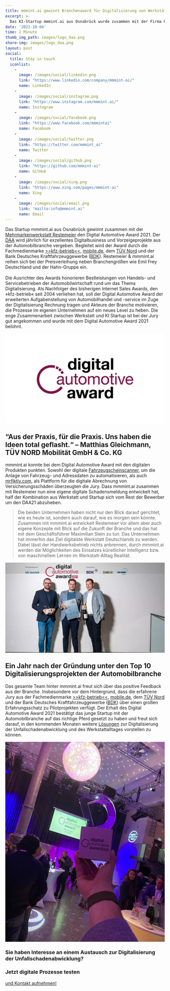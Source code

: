 ```yaml
---
title: mmmint.ai gewinnt Branchenaward für Digitalisierung von Werkstätten
excerpt: >-
  Das KI-Startup mmmint.ai aus Osnabrück wurde zusammen mit der Firma Restemeier für den Digital Automotive Award 2021 nominiert. Der DAA wird jährlich für exzellentes Digitalbusiness und Vorzeigeprojekte aus der Automobilbranche vergeben. Die digitalen Produkte von mmmint.ai wurden ausgezeichnet und von der Jury, bestehend aus mobile.de, der Bank Deutsches Kraftfahrzeuggewerbe (BDK) und TÜV Nord hinreichend gelobt.
date: '2021-10-04'
time: 2 Minute
thumb_img_path: images/logo_daa.png
share-img: images/logo_daa.png
layout: post
social: 
  title: Stay in touch
  iconlist: 
    - 
      image: /images/social/linkedin.png
      link: "https://www.linkedin.com/company/mmmint-ai/"
      name: LinkedIn
    - 
      image: /images/social/instagram.png
      link: "https://www.instagram.com/mmmint.ai/"
      name: Instagram
    - 
      image: /images/social/facebook.png
      link: "https://www.facebook.com/mmmintai"
      name: Facebook
    - 
      image: /images/social/twitter.png
      link: "https://twitter.com/mmmint_ai"
      name: Twitter
    - 
      image: /images/social/github.png
      link: "https://github.com/mmmint-ai"
      name: GitHub
    - 
      image: /images/social/xing.png
      link: "https://www.xing.com/pages/mmmint-ai"
      name: Xing
    - 
      image: /images/social/email.png
      link: "mailto:info@mmmint.ai"
      name: Email 
---
```


Das Startup mmmint.ai aus Osnabrück gewinnt zusammen mit der [Mehrmarkenwerkstatt Restemeier](https://restemeier.de/) den Digital Automotive Award 2021. Der [DAA](https://www.digital-automotive-award.de/de) wird jährlich für exzellentes Digitalbusiness und Vorzeigeprojekte aus der Automobilbranche vergeben. Begleitet wird der Award durch die Fachmedienmarke [>>kfz-betrieb<<](https://www.kfz-betrieb.vogel.de/), [mobile.de](https://www.mobile.de/), dem [TÜV Nord](https://www.tuev-nord.de/de/unternehmen) und der Bank Deutsches Kraftfahrzeuggewerbe ([BDK](https://www.bdk-bank.de/)). Restemeier & mmmint.ai reihen sich bei der Preisverleihung neben Branchengrößen wie Emil Frey Deutschland und der Hahn-Gruppe ein.
<br/><br/>
Die Ausrichter des Awards honorieren Bestleistungen von Handels- und Servicebetrieben der Automobilwirtschaft rund um das Thema Digitalisierung. Als Nachfolger des bisherigen Internet Sales Awards, den »kfz-betrieb« seit 2004 verliehen hat, soll der Digital Automotive Award der erweiterten Aufgabenstellung von Automobilhandel und -service im Zuge der Digitalisierung Rechnung tragen und Akteure der Branche motivieren, die Prozesse im eigenen Unternehmen auf ein neues Level zu heben. Die enge Zusammenarbeit zwischen Werkstatt und KI Startup ist bei der Jury gut angekommen und wurde mit dem Digital Automotive Award 2021 belohnt.

[<img src="/images/logo_daa.png" alt="logo digital automotive award" style="margin: auto;  display: block;" />](https://www.digital-automotive-award.de/de)


## “Aus der Praxis, für die Praxis. Uns haben die Ideen total geflasht.“ – Matthias Gleichmann, TÜV NORD Mobilität GmbH & Co. KG

mmmint.ai konnte bei dem Digital Automotive Award mit den digitalen Produkten punkten. Sowohl der digitale [Fahrzeugscheinscanner](https://www.mmmint.ai/solutions/fahrzeugscheinscanner/), um die Anlage von Fahrzeug- und Adressdaten zu automatisieren, als auch [mrfiktiv.com](https://www.mrfiktiv.com/), als Plattform für die digitale Abrechnung von Versicherungsschäden überzeugten die Jury. Dass mmmint.ai zusammen mit Restemeier nun eine eigene digitale Schadensmeldung entwickelt hat, half der Kombination aus Werkstatt und Startup sich vom Rest der Bewerber um den DAA21 abzuheben.
> Die beiden Unternehmen haben nicht nur den Blick darauf gerichtet, wie es heute ist, sondern auch darauf, wie es morgen sein könnte. Zusammen mit mmmint.ai entwickelt Restemeier vor allem aber auch eigene Konzepte mit Blick auf die Zukunft der Branche und das hat mit dem Geschäftsführer Maximilian Stein zu tun. Das Unternehmen hat immerhin das Ziel digitalste Werkstatt Deutschlands zu werden. Dabei lässt der Handwerksbetrieb nichts anbrennen, durch mmmint.ai werden die Möglichkeiten des Einsatzes künstlicher Intelligenz bzw. von maschinellem Lernen im Werkstatt-Alltag Realität.

[<img src="/images/daa_preis.png" alt="Gewinner digital automotive award" style="margin: auto;  display: block;" />](https://www.mmmint.ai/contact/)

## Ein Jahr nach der Gründung unter den Top 10 Digitalisierungsprojekten der Automobilbranche

Das gesamte Team hinter mmmint.ai freut sich über das positive Feedback aus der Branche. Insbesondere vor dem Hintergrund, dass die erfahrene Jury aus der Fachmedienmarke [>>kfz-betrieb<<](https://www.kfz-betrieb.vogel.de/), [mobile.de](https://www.mobile.de/), dem [TÜV Nord](https://www.tuev-nord.de/de/unternehmen) und der Bank Deutsches Kraftfahrzeuggewerbe ([BDK](https://www.bdk-bank.de/)) über einen großen Erfahrungsschatz zu Pilotprojekten verfügt. Der Erhalt des Digital Automotive Award 2021 bestätigt das junge Startup mit der Automobilbranche auf das richtige Pferd gesetzt zu haben und freut sich darauf, in den kommenden Monaten weitere [Lösungen](https://www.mmmint.ai/solutions/) zur Digitalisierung der Unfallschadenabwicklung und des Werkstattalltages vorstellen zu können. 

[<img src="/images/daa_trophy.jpg" alt="mmmint.ai gewinnt den digital automotive award" style="margin: auto;  display: block;" />](https://www.mmmint.ai/contact/)

### Sie haben Interesse an einem Austausch zur Digitalisierung der Unfallschadenabwicklung?

<section id="call-to-action" class="block cta-block bg-accent outer">
  <div class="inner-large">
    <div class="grid">
      <div class="cell block-content">
        <h3 class="block-title">Jetzt digitale Prozesse testen</h3>
      </div><!-- .block-content -->
      <div class="cell block-buttons">
        <a href="mailto:info@mmmint.ai" class="button white large">und Kontakt aufnehmen!</a>
      </div><!-- .block-buttons -->
    </div><!-- .grid -->
  </div><!-- .inner -->
</section>
<br>

